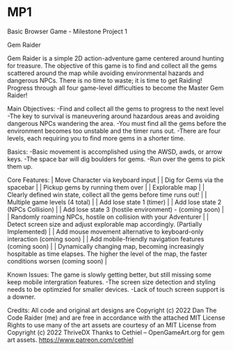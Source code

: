 # MP1
Basic Browser Game - Milestone Project 1

Gem Raider

Gem Raider is a simple 2D action-adventure game centered around hunting for treasure. The objective of this game is to find and collect all the gems scattered around the map while avoiding environmental hazards and dangerous NPCs. There is no time to waste; it is time to get Raiding! Progress through all four game-level difficulties to become the Master Gem Raider! 

Main Objectives:
-Find and collect all the gems to progress to the next level
-The key to survival is maneuvering around hazardous areas and avoiding dangerous NPCs wandering the area. 
-You must find all the gems before the environment becomes too unstable and the timer runs out. 
-There are four levels, each requiring you to find more gems in a shorter time. 

Basics:
-Basic movement is accomplished using the AWSD, awds, or arrow keys. 
-The space bar will dig boulders for gems. 
-Run over the gems to pick them up. 

Core Features:
 | Move Character via keyboard input |
 | Dig for Gems via the spacebar |
 | Pickup gems by running them over |
 | Explorable map |
 | Clearly defined win state, collect all the gems before time runs out! |
 | Multiple game levels (4 total) |
 | Add lose state 1 (timer) |
 | Add lose state 2 (NPCs Collision) |
 | Add lose state 3 (hostile environment) - (coming soon) |
 | Randomly roaming NPCs, hostile on collision with your Adventurer |
 | Detect screen size and adjust explorable map accordingly. (Partially Implemented) |
 | Add mouse movement alternative to keyboard-only interaction (coming soon) |
 | Add mobile-friendly navigation features (coming soon) |
 | Dynamically changing map, becoming increasingly hospitable as time elapses. The higher the level of the map, the faster conditions worsen (coming soon) |


Known Issues: The game is slowly getting better, but still missing some keep mobile intergration features.
-The screen size detection and styling needs to be optimzied for smaller devices.
-Lack of touch screen support is a downer. 

Credits:
All code and original art designs are Copyright (c) 2022 Dan The Code Raider (me) and are free in accordance with the attached MIT License
Rights to use many of the art assets are courtesy of an MIT License from Copyright (c) 2022 ThriveDX
Thanks to Cethiel – OpenGameArt.org for gem art assets. https://www.patreon.com/cethiel

